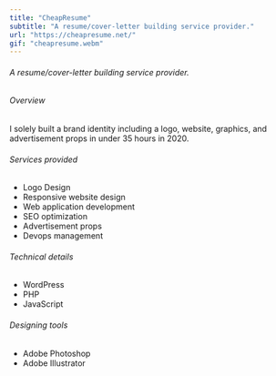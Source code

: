 ```yaml
---
title: "CheapResume"
subtitle: "A resume/cover-letter building service provider."
url: "https://cheapresume.net/"
gif: "cheapresume.webm"
---
```


<h6 class="mt-3">A resume/cover-letter building service provider.</h6>
<div class="text-left details mt-5">
  <h6>Overview</h6>
  <p>I solely built a brand identity including a logo, website, graphics, and advertisement props in under 35 hours in 2020.</p>
  <h6 class="mt-3">Services provided</h6>
  <ul>
    <li>Logo Design</li>
    <li>Responsive website design</li>
    <li>Web application development</li>
    <li>SEO optimization</li>
    <li>Advertisement props</li>
    <li>Devops management</li>
  </ul>
  <h6 class="mt-3">Technical details</h6>
  <ul>
    <li>WordPress</li>
    <li>PHP</li>
    <li>JavaScript</li>
  </ul>
  <h6 class="mt-3">Designing tools</h6>
  <ul>
    <li>Adobe Photoshop</li>
    <li>Adobe Illustrator</li>
  </ul>
</div>